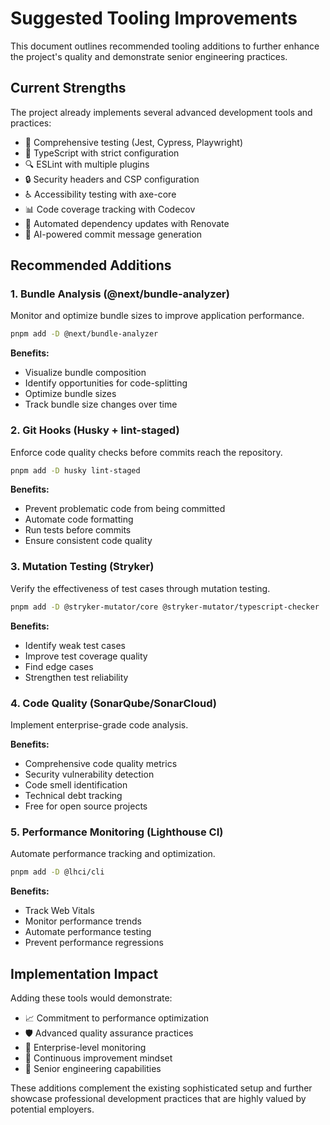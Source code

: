 # Suggested Tooling Improvements

This document outlines recommended tooling additions to further enhance the project's quality and demonstrate senior engineering practices.

## Current Strengths

The project already implements several advanced development tools and practices:

- 🧪 Comprehensive testing (Jest, Cypress, Playwright)
- 📝 TypeScript with strict configuration
- 🔍 ESLint with multiple plugins
- 🔒 Security headers and CSP configuration
- ♿ Accessibility testing with axe-core
- 📊 Code coverage tracking with Codecov
- 🤖 Automated dependency updates with Renovate
- 🤖 AI-powered commit message generation

## Recommended Additions
 
### 1. Bundle Analysis (@next/bundle-analyzer)

Monitor and optimize bundle sizes to improve application performance.

```bash
pnpm add -D @next/bundle-analyzer
```

**Benefits:**
- Visualize bundle composition
- Identify opportunities for code-splitting
- Optimize bundle sizes
- Track bundle size changes over time

### 2. Git Hooks (Husky + lint-staged)

Enforce code quality checks before commits reach the repository.

```bash
pnpm add -D husky lint-staged
```

**Benefits:**
- Prevent problematic code from being committed
- Automate code formatting
- Run tests before commits
- Ensure consistent code quality

### 3. Mutation Testing (Stryker)

Verify the effectiveness of test cases through mutation testing.

```bash
pnpm add -D @stryker-mutator/core @stryker-mutator/typescript-checker
```

**Benefits:**
- Identify weak test cases
- Improve test coverage quality
- Find edge cases
- Strengthen test reliability

### 4. Code Quality (SonarQube/SonarCloud)

Implement enterprise-grade code analysis.

**Benefits:**
- Comprehensive code quality metrics
- Security vulnerability detection
- Code smell identification
- Technical debt tracking
- Free for open source projects

### 5. Performance Monitoring (Lighthouse CI)

Automate performance tracking and optimization.

```bash
pnpm add -D @lhci/cli
```

**Benefits:**
- Track Web Vitals
- Monitor performance trends
- Automate performance testing
- Prevent performance regressions

## Implementation Impact

Adding these tools would demonstrate:

- 📈 Commitment to performance optimization
- 🛡️ Advanced quality assurance practices
- 🎯 Enterprise-level monitoring
- 🔄 Continuous improvement mindset
- 💪 Senior engineering capabilities

These additions complement the existing sophisticated setup and further showcase professional development practices that are highly valued by potential employers.